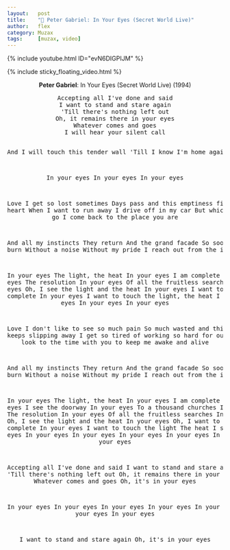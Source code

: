 ```yaml
---
layout:   post
title:    "🎵 Peter Gabriel: In Your Eyes (Secret World Live)"
author:   flex
category: Muzax
tags:     [muzax, video]
---
```


{% include youtube.html ID="evN6DIGPIJM" %}

<!-- break -->

{% include sticky_floating_video.html %}

<div id="lyrics"><div class="lyricsheader"><p><center><b>Peter Gabriel</b>: In Your Eyes (Secret World Live) (1994)</center></p></div>

<center><pre>
Accepting all I've done and said
I want to stand and stare again
'Till there's nothing left out
Oh, it remains there in your eyes
Whatever comes and goes
I will hear your silent call

And I will touch this tender wall
'Till I know I'm home again

In your eyes
In your eyes
In your eyes

Love
I get so lost sometimes
Days pass and this emptiness fills my heart
When I want to run away
I drive off in my car
But whichever way I go
I come back to the place you are

And all my instincts
They return
And the grand facade
So soon will burn
Without a noise
Without my pride
I reach out from the inside

In your eyes
The light, the heat
In your eyes
I am complete
In your eyes
The resolution
In your eyes
Of all the fruitless searches In your eyes
Oh, I see the light and the heat
In your eyes
I want to be that complete
In your eyes
I want to touch the light, the heat
I see in your eyes
In your eyes
In your eyes

Love
I don't like to see so much pain
So much wasted and this moment keeps slipping away
I get so tired of working so hard for our survival
I look to the time with you to keep me awake and alive

And all my instincts
They return
And the grand facade
So soon will burn
Without a noise
Without my pride
I reach out from the inside

In your eyes
The light, the heat
In your eyes
I am complete
In your eyes
I see the doorway In your eyes
To a thousand churches
In your eyes
The resolution In your eyes
Of all the fruitless searches
In your eyes
Oh, I see the light and the heat
In your eyes
Oh, I want to be that complete
In your eyes
I want to touch the light
The heat I see in your eyes
In your eyes
In your eyes
In your eyes
In your eyes
In your eyes
In your eyes

Accepting all I've done and said
I want to stand and stare again
'Till there's nothing left out
Oh, it remains there in your eyes
Whatever comes and goes
Oh, it's in your eyes

In your eyes
In your eyes
In your eyes
In your eyes
In your eyes
In your eyes
In your eyes

I want to stand and stare again
Oh, it's in your eyes
</pre></center></div>